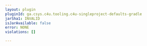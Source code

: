 ```yaml
---
layout: plugin
pluginId: ga.csys.c4u.tooling.c4u-singleproject-defaults-gradle
jarSha1: INVALID
isJarAvailable: false
error: NONE
violations: []

---
```

